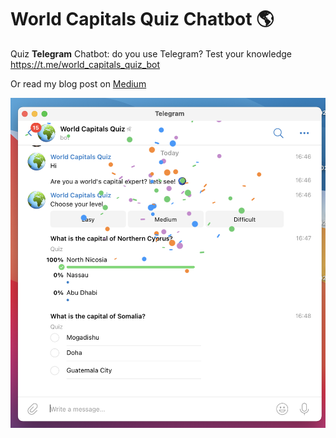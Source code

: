 # World Capitals Quiz Chatbot 🌎

Quiz **Telegram** Chatbot: do you use Telegram? Test your knowledge https://t.me/world_capitals_quiz_bot

Or read my blog post on [Medium](https://towardsdatascience.com/creating-a-telegram-chatbot-quiz-with-python-711a43c0c424)

![Alt text](splash.png?raw=true "World Capitals Quiz")

